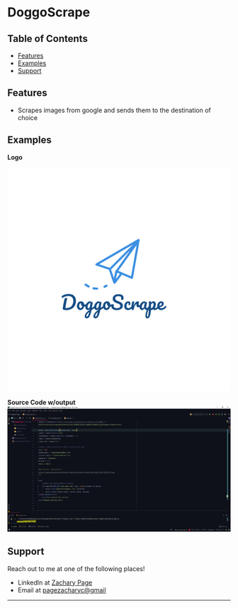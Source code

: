 # DoggoScrape


## Table of Contents


- [Features](#features)
- [Examples](#examples)
- [Support](#support)

## Features

- Scrapes images from google and sends them to the destination of choice

## Examples 
**Logo**

![](images/doggoscrapelogo.jpg)

**Source Code w/output**
![](images/doggoscrape1.png)
## Support

Reach out to me at one of the following places!

- LinkedIn at <a href="https://www.linkedin.com/in/pagezacharyc/" target="_blank">Zachary Page</a>
- Email at <a href='mailto:pagezacharyc@gmail.com' target="_blank">pagezacharyc@gmail</a>

---
